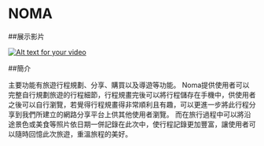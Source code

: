 # NOMA

##展示影片

[![Alt text for your video](http://img.youtube.com/vi/lMtNKa9gy78/0.jpg)](https://youtu.be/lMtNKa9gy78)

##簡介

主要功能有旅遊行程規劃、分享、購買以及導遊等功能。
Noma提供使用者可以完整自行規劃旅遊的行程細節，行程規畫完後可以將行程儲存在手機中，供使用者之後可以自行瀏覽，若覺得行程規畫得非常順利且有趣，可以更進一步將此行程分享到我們所建立的網路分享平台上供其他使用者瀏覽。
而在旅行過程中可以將沿途景色或美食等照片依日期一併記錄在此次中，使行程記錄更加豐富，讓使用者可以隨時回憶此次旅遊，重溫旅程的美好。

